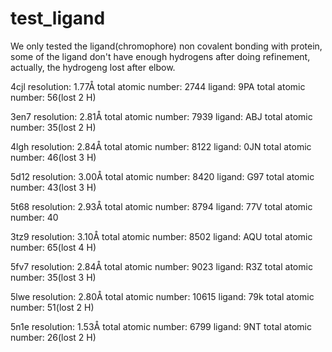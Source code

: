 # test_ligand
We only tested the ligand(chromophore) non covalent bonding with protein, some of the ligand don't have enough hydrogens after doing refinement, actually, the hydrogeng lost after elbow.

4cjl resolution: 1.77Å  total atomic number: 2744	  ligand: 9PA	total atomic number: 56(lost 2 H)

3en7 resolution: 2.81Å	total atomic number: 7939	  ligand: ABJ	total atomic number: 35(lost 2 H)

4lgh resolution: 2.84Å	total atomic number: 8122	  ligand: 0JN	total atomic number: 46(lost 3 H)

5d12 resolution: 3.00Å	total atomic number: 8420	  ligand: G97	total atomic number: 43(lost 3 H)

5t68 resolution: 2.93Å  total atomic number: 8794	  ligand: 77V	total atomic number: 40

3tz9 resolution: 3.10Å	total atomic number: 8502	  ligand: AQU	total atomic number: 65(lost 4 H)

5fv7 resolution: 2.84Å	total atomic number: 9023	  ligand: R3Z	total atomic number: 35(lost 3 H)

5lwe resolution: 2.80Å	total atomic number: 10615  ligand: 79k	total atomic number: 51(lost 2 H)

5n1e resolution: 1.53Å	total atomic number: 6799	  ligand: 9NT	total atomic number: 26(lost 2 H)
